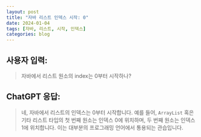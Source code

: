 ```yaml
---
layout: post
title: "자바 리스트 인덱스 시작: 0"
date: 2024-01-04
tags: [자바, 리스트, 시작, 인덱스]
categories: blog
---
```


## 사용자 입력:
> 자바에서 리스트 원소의  index는 0부터 시작하나?

## ChatGPT 응답:
> 네, 자바에서 리스트의 인덱스는 0부터 시작합니다. 예를 들어, `ArrayList` 혹은 기타 리스트 타입의 첫 번째 원소는 인덱스 0에 위치하며, 두 번째 원소는 인덱스 1에 위치합니다. 이는 대부분의 프로그래밍 언어에서 통용되는 관습입니다.

